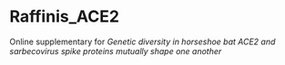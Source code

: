 # Raffinis_ACE2

Online supplementary for *Genetic diversity in horseshoe bat ACE2 and sarbecovirus spike proteins mutually shape one another*
